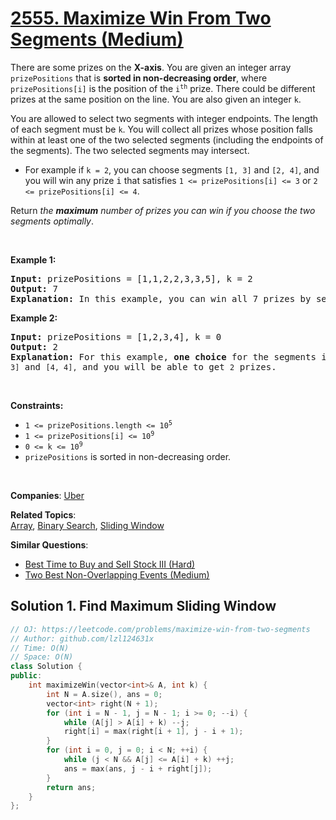 # [2555. Maximize Win From Two Segments (Medium)](https://leetcode.com/problems/maximize-win-from-two-segments)

<p>There are some prizes on the <strong>X-axis</strong>. You are given an integer array <code>prizePositions</code> that is <strong>sorted in non-decreasing order</strong>, where <code>prizePositions[i]</code> is the position of the <code>i<sup>th</sup></code> prize. There could be different prizes at the same position on the line. You are also given an integer <code>k</code>.</p>
<p>You are allowed to select two segments with integer endpoints. The length of each segment must be <code>k</code>. You will collect all prizes whose position falls within at least one of the two selected segments (including the endpoints of the segments). The two selected segments may intersect.</p>
<ul>
	<li>For example if <code>k = 2</code>, you can choose segments <code>[1, 3]</code> and <code>[2, 4]</code>, and you will win any prize <font face="monospace">i</font> that satisfies <code>1 &lt;= prizePositions[i] &lt;= 3</code> or <code>2 &lt;= prizePositions[i] &lt;= 4</code>.</li>
</ul>
<p>Return <em>the <strong>maximum</strong> number of prizes you can win if you choose the two segments optimally</em>.</p>
<p>&nbsp;</p>
<p><strong class="example">Example 1:</strong></p>
<pre><strong>Input:</strong> prizePositions = [1,1,2,2,3,3,5], k = 2
<strong>Output:</strong> 7
<strong>Explanation:</strong> In this example, you can win all 7 prizes by selecting two segments [1, 3] and [3, 5].
</pre>
<p><strong class="example">Example 2:</strong></p>
<pre><strong>Input:</strong> prizePositions = [1,2,3,4], k = 0
<strong>Output:</strong> 2
<strong>Explanation:</strong> For this example, <strong>one choice</strong> for the segments is <code>[3, 3]</code> and <code>[4, 4],</code> and you will be able to get <code>2</code> prizes. 
</pre>
<p>&nbsp;</p>
<p><strong>Constraints:</strong></p>
<ul>
	<li><code>1 &lt;= prizePositions.length &lt;= 10<sup>5</sup></code></li>
	<li><code>1 &lt;= prizePositions[i] &lt;= 10<sup>9</sup></code></li>
	<li><code>0 &lt;= k &lt;= 10<sup>9</sup> </code></li>
	<li><code>prizePositions</code> is sorted in non-decreasing order.</li>
</ul>
<p>&nbsp;</p>

**Companies**:
[Uber](https://leetcode.com/company/uber)

**Related Topics**:  
[Array](https://leetcode.com/tag/array/), [Binary Search](https://leetcode.com/tag/binary-search/), [Sliding Window](https://leetcode.com/tag/sliding-window/)

**Similar Questions**:
* [Best Time to Buy and Sell Stock III (Hard)](https://leetcode.com/problems/best-time-to-buy-and-sell-stock-iii/)
* [Two Best Non-Overlapping Events (Medium)](https://leetcode.com/problems/two-best-non-overlapping-events/)

## Solution 1. Find Maximum Sliding Window

```cpp
// OJ: https://leetcode.com/problems/maximize-win-from-two-segments
// Author: github.com/lzl124631x
// Time: O(N)
// Space: O(N)
class Solution {
public:
    int maximizeWin(vector<int>& A, int k) {
        int N = A.size(), ans = 0;
        vector<int> right(N + 1);
        for (int i = N - 1, j = N - 1; i >= 0; --i) {
            while (A[j] > A[i] + k) --j;
            right[i] = max(right[i + 1], j - i + 1);
        }
        for (int i = 0, j = 0; i < N; ++i) {
            while (j < N && A[j] <= A[i] + k) ++j;
            ans = max(ans, j - i + right[j]);
        }
        return ans;
    }
};
```